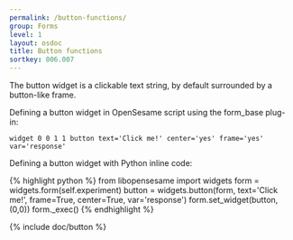 ```yaml
---
permalink: /button-functions/
group: Forms
level: 1
layout: osdoc
title: Button functions
sortkey: 006.007
---
```


The button widget is a clickable text string, by default surrounded by a button-like frame.

Defining a button widget in OpenSesame script using the form_base plug-in:

	widget 0 0 1 1 button text='Click me!' center='yes' frame='yes' var='response'

Defining a button widget with Python inline code:

{% highlight python %}
from libopensesame import widgets
form = widgets.form(self.experiment)
button = widgets.button(form, text='Click me!', frame=True, center=True, var='response')
form.set_widget(button, (0,0))
form._exec()
{% endhighlight %}

{% include doc/button %}